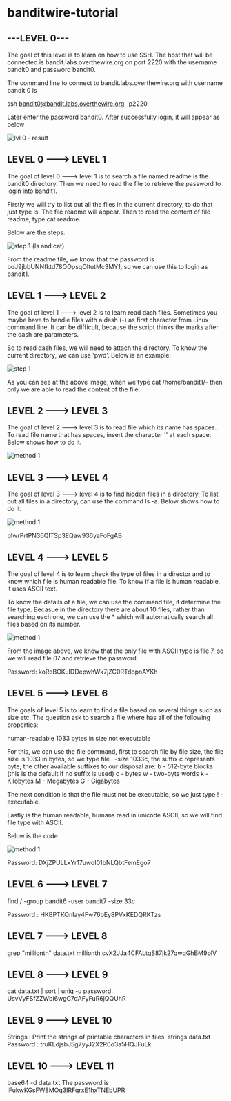 # banditwire-tutorial

---LEVEL 0---
----------------------------------------------------------------------------------------------------------------------------------------------------------------------

The goal of this level is to learn on how to use SSH. The host that will be connected is bandit.labs.overthewire.org on port 2220 with the username bandit0 and password bandit0.

The command line to connect to bandit.labs.overthewire.org with username bandit 0 is

ssh bandit0@bandit.labs.overthewire.org -p2220

Later enter the password bandit0. After successfully login, it will appear as below

![lvl 0 - result](https://user-images.githubusercontent.com/41103533/109589985-2abeb300-7b46-11eb-83d3-b31ce3187bf4.PNG)


LEVEL 0 ---> LEVEL 1
-----------------------------------------------------------------------------------------------------------------------------------------------------------------------

The goal of level 0 ---> level 1 is to search a file named readme is the bandit0 directory. Then we need to read the file to retrieve the password to login into bandit1.

Firstly we will try to list out all the files in the current directory, to do that just type ls. The file readme will appear. Then to read the content of file readme, type cat readme.

Below are the steps:

![step 1 (ls and cat)](https://user-images.githubusercontent.com/41103533/109590510-0fa07300-7b47-11eb-9760-7b6ed939821f.PNG)

From the readme file, we know that the password is boJ9jbbUNNfktd78OOpsqOltutMc3MY1, so we can use this to login as bandit1.


LEVEL 1 ---> LEVEL 2
-----------------------------------------------------------------------------------------------------------------------------------------------------------------------

The goal of level 1 ---> level 2 is to learn read dash files. Sometimes you maybe have to handle files with a dash (-) as first character from Linux command line. It can be difficult, because the script thinks the marks after the dash are parameters.

So to read dash files, we will need to attach the directory. To know the current directory, we can use 'pwd'. Below is an example:

![step 1](https://user-images.githubusercontent.com/41103533/109592790-d10cb780-7b4a-11eb-9036-8581e6b9a8c8.PNG)

As you can see at the above image, when we type cat /home/bandit1/- then only we are able to read the content of the file.

LEVEL 2 ---> LEVEL 3
-----------------------------------------------------------------------------------------------------------------------------------------------------------------------

The goal of level 2 ---> level 3 is to read file which its name has spaces. To read file name that has spaces, insert the character '\' at each space. Below shows how to do it.

![method 1](https://user-images.githubusercontent.com/41103533/109596246-d0771f80-7b50-11eb-935e-2738384b9570.PNG)

LEVEL 3 ---> LEVEL 4
-----------------------------------------------------------------------------------------------------------------------------------------------------------------------

The goal of level 3 ---> level 4 is to find hidden files in a directory. To list out all files in a directory, can use the command ls -a. Below shows how to do it.

![method 1](https://user-images.githubusercontent.com/41103533/109596518-61e69180-7b51-11eb-9001-70eef0f50c1a.PNG)

pIwrPrtPN36QITSp3EQaw936yaFoFgAB

LEVEL 4 ---> LEVEL 5
-----------------------------------------------------------------------------------------------------------------------------------------------------------------------

The goal of level 4 is to learn check the type of files in a director and to know which file is human readable file. To know if a file is human readable, it uses ASCII text.

To know the details of a file, we can use the command file, it determine the file type. Becasue in the directory there are about 10 files, rather than searching each one, we can use the * which will automatically search all files based on its number.

![method 1](https://user-images.githubusercontent.com/41103533/109768656-25d82d00-7c34-11eb-9425-7c9d007b05a5.PNG)


From the image above, we know that the only file with ASCII type is file 7, so we will read file 07 and retrieve the password. 

Password: koReBOKuIDDepwhWk7jZC0RTdopnAYKh

LEVEL 5 ---> LEVEL 6
------------------------------------------------------------------------------------------------------------------------------------------------------------------------

The goals of level 5 is to learn to find a file based on several things such as size etc. The question ask to search a file where has all of the following properties:

human-readable
1033 bytes in size
not executable

For this, we can use the file command, first to search file by file size, the file size is 1033 in bytes, so we type file . -size 1033c, the suffix c represents byte, the other available suffixes to our disposal are:
b - 512-byte blocks (this is the default if no suffix is used)
c - bytes
w - two-byte words
k - Kilobytes
M - Megabytes
G - Gigabytes

The next condition is that the file must not be executable, so we just type ! -executable.

Lastly is the human readable, humans read in unicode ASCII, so we will find file type with ASCII.

Below is the code

![method 1](https://user-images.githubusercontent.com/41103533/109790311-398f8d80-7c4c-11eb-8f1c-2abae51ef26f.PNG)


Password: DXjZPULLxYr17uwoI01bNLQbtFemEgo7

LEVEL 6 ---> LEVEL 7
------------------------------------------------------------------------------------------------------------------------------------------------------------------------

find / -group bandit6 -user bandit7 -size 33c

Password : HKBPTKQnIay4Fw76bEy8PVxKEDQRKTzs

LEVEL 7 ---> LEVEL 8
------------------------------------------------------------------------------------------------------------------------------------------------------------------------
grep "millionth" data.txt
millionth       cvX2JJa4CFALtqS87jk27qwqGhBM9plV

LEVEL 8 ---> LEVEL 9
------------------------------------------------------------------------------------------------------------------------------------------------------------------------
cat data.txt | sort | uniq -u
password: UsvVyFSfZZWbi6wgC7dAFyFuR6jQQUhR

LEVEL 9 ---> LEVEL 10
------------------------------------------------------------------------------------------------------------------------------------------------------------------------
Strings : Print the strings of printable characters in files.
strings data.txt
Password : truKLdjsbJ5g7yyJ2X2R0o3a5HQJFuLk

LEVEL 10 ---> LEVEL 11
------------------------------------------------------------------------------------------------------------------------------------------------------------------------

base64 -d data.txt
The password is IFukwKGsFW8MOq3IRFqrxE1hxTNEbUPR
